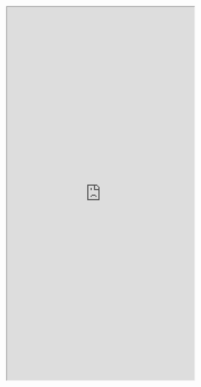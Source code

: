 <iframe width="100%" height="1000px" src="https://embed.plnkr.co/pdys7F/?show=preview&sidebar=none"></iframe>